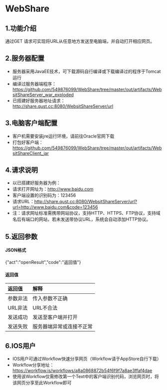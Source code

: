 # WebShare

## 1.功能介绍
 通过GET 请求可实现将URL从任意地方发送至电脑端，并自动打开相应网页。

## 2.服务器配置
 * 服务器采用JavaEE技术，可下载源码自行编译或下载编译过的程序于Tomcat运行
 * 编译过服务器端程序：https://github.com/549876099/WebShare/tree/master/out/artifacts/WebsitShareServer_war_exploded
 * 已搭建好服务器地址请求：http://share.qust.cc:8080/WebsitShareServer/url

## 3.电脑客户端配置
 * 客户机需要安装jre运行环境，请前往Oracle官网下载
 * 打包好客户端：https://github.com/549876099/WebShare/tree/master/out/artifacts/WebsitShareClient_jar

## 4.请求说明
 * 以已搭建好服务器为例：
 * 请求打开网址为：http://www.baidu.com
 * 客户端设置的识别码为：123456
 * 请求URL：http://share.qust.cc:8080/WebsitShareServer/url?url=http://www.baidu.com&code=123456
 * 注：请求网址标准需携带网站协议，支持HTTP、HTTPS、FTP协议，支持域名后有端口的网站，若未发送带协议URL，系统会自动添加HTTP协议。
## 5.返回参数
 #### JSON格式
 {"act":"openResult","code":"返回值"}
 
 #### 返回值
 | 返回值|解释|
 |:-------   |:-------  |
 |参数非法|传入参数不正确|
 |URL非法|URL不合法|
 |发送成功|发送至客户端并打开|
 |发送失败|服务器端异常或连接不正常|

   
## 6.IOS用户
 * IOS用户可通过Workflow快速分享网页（Workflow请于AppStore自行下载）
 * Workflow分享地址：https://workflow.is/workflows/a8a0868872b54f6f9f7a8ae3ffaf4dae
 * 使用该Workflow仅需修改第一个Text中的客户端识别代码，浏览网页时，将该网页分享至此Workflow即可

